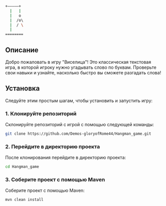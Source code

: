 ```bash
+—————+
  |   |
  |   o 
  |  /o\ 
  |  / \ 
  |
========
```

## Описание

Добро пожаловать в игру "Виселица"! Это классическая текстовая игра, в которой игроку нужно угадывать слово по буквам. Проверьте свои навыки и узнайте, насколько быстро вы сможете разгадать слова!

## Установка

Следуйте этим простым шагам, чтобы установить и запустить игру:

### 1. Клонируйте репозиторий

Склонируйте репозиторий с игрой с помощью следующей команды:

```bash
git clone https://github.com/Demos-gloryofRome44/Hangman_game.git
```

### 2. Перейдите в директорию проекта

После клонирования перейдите в директорию проекта:

```bash
cd Hangman_game
```

### 3. Соберите проект с помощью Maven

Соберите проект с помощью Maven:

```bash
mvn clean install
```
